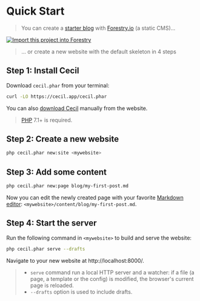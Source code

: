 <!--
description: "Create and serve a new static site in 4 steps!"
-->

# Quick Start

> You can create a [starter blog](https://github.com/Cecilapp/the-butler) with [Forestry.io](https://forestry.io) (a static CMS)...

[![Import this project into Forestry](https://assets.forestry.io/import-to-forestryK.svg)](https://app.forestry.io/quick-start?repo=cecilapp/the-butler)

> ... or create a new website with the default skeleton in 4 steps

## Step 1: Install Cecil

Download `cecil.phar` from your terminal:
```bash
curl -LO https://cecil.app/cecil.phar
```

You can also [download Cecil](https://cecil.app/download/) manually from the website.

> [PHP](http://php.net/manual/en/install.php) 7.1+ is required.

## Step 2: Create a new website

```bash
php cecil.phar new:site <mywebsite>
```

## Step 3: Add some content

```bash
php cecil.phar new:page blog/my-first-post.md
```

Now you can edit the newly created page with your favorite [Markdown editor](https://www.typora.io): `<mywebsite>/content/blog/my-first-post.md`.

## Step 4: Start the server

Run the following command in `<mywebsite>` to build and serve the website:

```bash
php cecil.phar serve --drafts
```

Navigate to your new website at http://localhost:8000/.

>- `serve` command run a local HTTP server and a watcher: if a file (a page, a template or the config) is modified, the browser's current page is reloaded.
>- `--drafts` option is used to include drafts.

